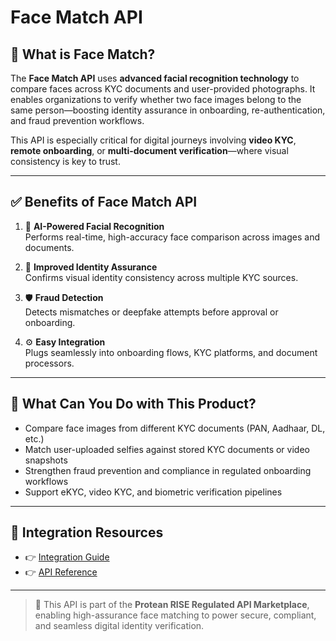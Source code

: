 # Face Match API

## 📘 What is Face Match?

The **Face Match API** uses **advanced facial recognition technology** to compare faces across KYC documents and user-provided photographs. It enables organizations to verify whether two face images belong to the same person—boosting identity assurance in onboarding, re-authentication, and fraud prevention workflows.

This API is especially critical for digital journeys involving **video KYC**, **remote onboarding**, or **multi-document verification**—where visual consistency is key to trust.

---

## ✅ Benefits of Face Match API

1. 🧠 **AI-Powered Facial Recognition**  
   Performs real-time, high-accuracy face comparison across images and documents.

2. 🔐 **Improved Identity Assurance**  
   Confirms visual identity consistency across multiple KYC sources.

3. 🛡️ **Fraud Detection**  
   Detects mismatches or deepfake attempts before approval or onboarding.

4. ⚙️ **Easy Integration**  
   Plugs seamlessly into onboarding flows, KYC platforms, and document processors.

---

## 💼 What Can You Do with This Product?

- Compare face images from different KYC documents (PAN, Aadhaar, DL, etc.)  
- Match user-uploaded selfies against stored KYC documents or video snapshots  
- Strengthen fraud prevention and compliance in regulated onboarding workflows  
- Support eKYC, video KYC, and biometric verification pipelines

---

## 🔗 Integration Resources

- 👉 [Integration Guide](https://docs.risewithprotean.io/90/integration-guide)  
- 👉 [API Reference](https://docs.risewithprotean.io/90/api-reference)

---

> 📌 This API is part of the **Protean RISE Regulated API Marketplace**, enabling high-assurance face matching to power secure, compliant, and seamless digital identity verification.
